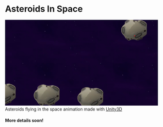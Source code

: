 # Asteroids In Space
![animation](Assets/Animations/done.png)
<br/>
Asteroids flying in the space animation made with [Unity3D](https://unity.com/)

#### More details soon!
